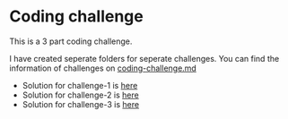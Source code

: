 # Coding challenge

This is a 3 part coding challenge.

I have created seperate folders for seperate challenges.
You can find the information of challenges on [coding-challenge.md](/coding-challenge.md)


- Solution for challenge-1 is [here](/challenge-1)
- Solution for challenge-2 is [here](/challenge-2/)
- Solution for challenge-3 is [here](/challenge-3/)